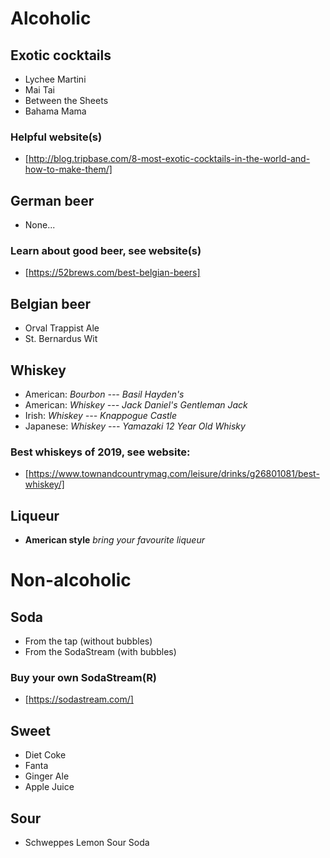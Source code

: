 # Alcoholic
## Exotic cocktails
- Lychee Martini
- Mai Tai
- Between the Sheets
- Bahama Mama

### Helpful website(s)
- [http://blog.tripbase.com/8-most-exotic-cocktails-in-the-world-and-how-to-make-them/]

## German beer
- None...

### Learn about good beer, see website(s)
- [https://52brews.com/best-belgian-beers]

## Belgian beer
- Orval Trappist Ale
- St. Bernardus Wit

## Whiskey
- American: *Bourbon --- Basil Hayden's*
- American: *Whiskey --- Jack Daniel's Gentleman Jack*
- Irish: *Whiskey --- Knappogue Castle*
- Japanese: *Whiskey --- Yamazaki 12 Year Old Whisky*

### **Best whiskeys of 2019**, see website:
- [https://www.townandcountrymag.com/leisure/drinks/g26801081/best-whiskey/]

## Liqueur
- **American style** *bring your favourite liqueur*

# Non-alcoholic
## Soda
- From the tap (without bubbles)
- From the SodaStream (with bubbles)

### Buy your own SodaStream(R)
- [https://sodastream.com/]

## Sweet
- Diet Coke
- Fanta
- Ginger Ale
- Apple Juice

## Sour
- Schweppes Lemon Sour Soda

